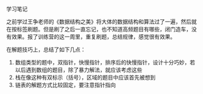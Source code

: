 学习笔记

之前学过王争老师的《数据结构之美》将大体的数据结构和算法过了一遍，然后就在按标签刷题。但是刷了之后一直忘记，也不知道高频题目有哪些，闭门造车，没有效果。报了训练营的这一周里，重复刷题，总结规律，感觉很有效果。

在解题技巧上，总结了如下几点：

1. 数组类型的题中，双指针，快慢指针，排序后的快慢指针，设计十分巧妙，若以后遇到数组的题目，除了暴力解法，就应该考虑这些
2. 栈在像这种有双标示（括号），区域的题目中应该首先被想到
3. 链表的解题方式比较固定，要注意指针指向